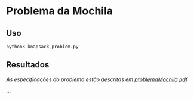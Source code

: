 # Problema da Mochila


## Uso
`python3 knapsack_problem.py`


## Resultados
*As especificações do problema estão descritas em [problemaMochila.pdf](./problemaMochila.pdf)*

...
